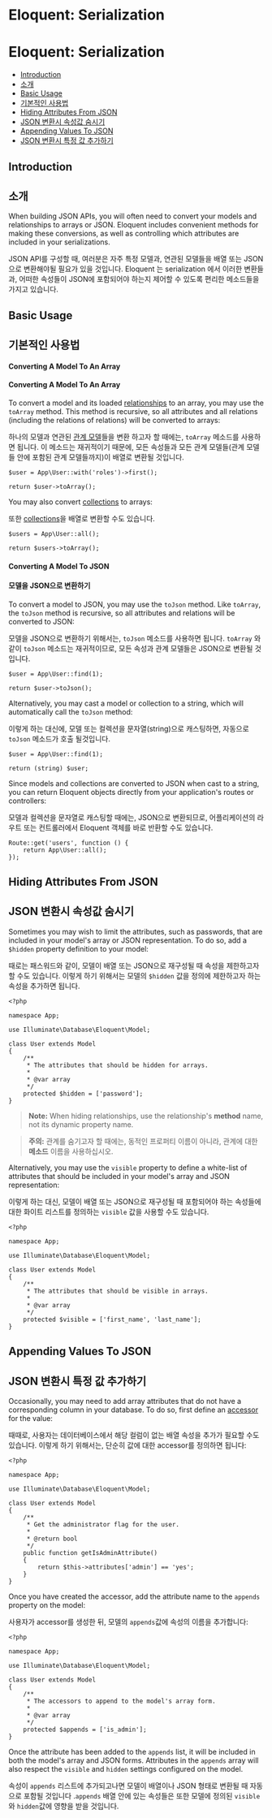 # Eloquent: Serialization
# Eloquent: Serialization

- [Introduction](#introduction)
- [소개](#introduction)
- [Basic Usage](#basic-usage)
- [기본적인 사용법](#basic-usage)
- [Hiding Attributes From JSON](#hiding-attributes-from-json)
- [JSON 변환시 속성값 숨시기](#hiding-attributes-from-json)
- [Appending Values To JSON](#appending-values-to-json)
- [JSON 변환시 특정 값 추가하기](#appending-values-to-json)

<a name="introduction"></a>
## Introduction
## 소개

When building JSON APIs, you will often need to convert your models and relationships to arrays or JSON. Eloquent includes convenient methods for making these conversions, as well as controlling which attributes are included in your serializations.

JSON API를 구성할 때, 여러분은 자주 특정 모델과, 연관된 모델들을 배열 또는 JSON 으로 변환해야될 필요가 있을 것입니다. Eloquent 는 serialization 에서 이러한 변환들과, 어떠한 속성들이 JSON에 포함되어야 하는지 제어할 수 있도록 편리한 메소드들을 가지고 있습니다.

<a name="basic-usage"></a>
## Basic Usage
## 기본적인 사용법

#### Converting A Model To An Array
#### Converting A Model To An Array

To convert a model and its loaded [relationships](/docs/{{version}}/eloquent-relationships) to an array, you may use the `toArray` method. This method is recursive, so all attributes and all relations (including the relations of relations) will be converted to arrays:

하나의 모델과 연관된 [관계 모델](/docs/{{version}}/eloquent-relationships)들을 변환 하고자 할 때에는, `toArray` 메소드를 사용하면 됩니다. 이 메소드는 재귀적이기 때문에, 모든 속성들과 모든 관계 모델들(관계 모델들 안에 포함된 관계 모델들까지)이 배열로 변환될 것입니다.

    $user = App\User::with('roles')->first();

    return $user->toArray();

You may also convert [collections](/docs/{{version}}/eloquent-collections) to arrays:

또한 [collections](/docs/{{version}}/eloquent-collections)을 배열로 변환할 수도 있습니다. 

    $users = App\User::all();

    return $users->toArray();

#### Converting A Model To JSON
#### 모델을 JSON으로 변환하기

To convert a model to JSON, you may use the `toJson` method. Like `toArray`, the `toJson` method is recursive, so all attributes and relations will be converted to JSON:

모델을 JSON으로 변환하기 위해서는, `toJson` 메소드를 사용하면 됩니다. `toArray` 와 같이 `toJson` 메소드는 재귀적이므로, 모든 속성과 관계 모델들은 JSON으로 변환될 것입니다. 

    $user = App\User::find(1);

    return $user->toJson();

Alternatively, you may cast a model or collection to a string, which will automatically call the `toJson` method:

이렇게 하는 대신에, 모델 또는 컬렉션을 문자열(string)으로 캐스팅하면, 자동으로 `toJson` 메소드가 호출 될것입니다. 

    $user = App\User::find(1);

    return (string) $user;

Since models and collections are converted to JSON when cast to a string, you can return Eloquent objects directly from your application's routes or controllers:

모델과 컬렉션을 문자열로 캐스팅할 때에는, JSON으로 변환되므로, 어플리케이션의 라우트 또는 컨트롤러에서 Eloquent 객체를 바로 반환할 수도 있습니다. 

    Route::get('users', function () {
        return App\User::all();
    });

<a name="hiding-attributes-from-json"></a>
## Hiding Attributes From JSON
## JSON 변환시 속성값 숨시기

Sometimes you may wish to limit the attributes, such as passwords, that are included in your model's array or JSON representation. To do so, add a `$hidden` property definition to your model:

때로는 패스워드와 같이, 모델이 배열 또는 JSON으로 재구성될 때 속성을 제한하고자 할 수도 있습니다. 이렇게 하기 위해서는 모델의 `$hidden` 값을 정의에 제한하고자 하는 속성을 추가하면 됩니다. 

    <?php

    namespace App;

    use Illuminate\Database\Eloquent\Model;

    class User extends Model
    {
        /**
         * The attributes that should be hidden for arrays.
         *
         * @var array
         */
        protected $hidden = ['password'];
    }

> **Note:** When hiding relationships, use the relationship's **method** name, not its dynamic property name.

> **주의:** 관계를 숨기고자 할 때에는, 동적인 프로퍼티 이름이 아니라, 관계에 대한 **메소드** 이름을 사용하십시오.

Alternatively, you may use the `visible` property to define a white-list of attributes that should be included in your model's array and JSON representation:

이렇게 하는 대신, 모델이 배열 또는 JSON으로 재구성될 때 포함되어야 하는 속성들에 대한 화이트 리스트를 정의하는 `visible` 값을 사용할 수도 있습니다.

    <?php

    namespace App;

    use Illuminate\Database\Eloquent\Model;

    class User extends Model
    {
        /**
         * The attributes that should be visible in arrays.
         *
         * @var array
         */
        protected $visible = ['first_name', 'last_name'];
    }

<a name="appending-values-to-json"></a>
## Appending Values To JSON
## JSON 변환시 특정 값 추가하기

Occasionally, you may need to add array attributes that do not have a corresponding column in your database. To do so, first define an [accessor](/docs/{{version}}/eloquent-mutators) for the value:

때때로, 사용자는 데이터베이스에서 해당 컬럼이 없는 배열 속성을 추가가 필요할 수도 있습니다. 이렇게 하기 위해서는, 단순히 값에 대한 accessor를 정의하면 됩니다:

    <?php

    namespace App;

    use Illuminate\Database\Eloquent\Model;

    class User extends Model
    {
        /**
         * Get the administrator flag for the user.
         *
         * @return bool
         */
        public function getIsAdminAttribute()
        {
            return $this->attributes['admin'] == 'yes';
        }
    }

Once you have created the accessor, add the attribute name to the `appends` property on the model:

사용자가 accessor를 생성한 뒤, 모델의 `appends`값에 속성의 이름을 추가합니다:

    <?php

    namespace App;

    use Illuminate\Database\Eloquent\Model;

    class User extends Model
    {
        /**
         * The accessors to append to the model's array form.
         *
         * @var array
         */
        protected $appends = ['is_admin'];
    }

Once the attribute has been added to the `appends` list, it will be included in both the model's array and JSON forms. Attributes in the `appends` array will also respect the `visible` and `hidden` settings configured on the model.

속성이 `appends` 리스트에 추가되고나면 모델이 배열이나 JSON 형태로 변환될 때 자동으로 포함될 것입니다 .`appends` 배열 안에 있는 속성들은 또한 모델에 정의된 `visible`와 `hidden`값에 영향을 받을 것입니다. 

